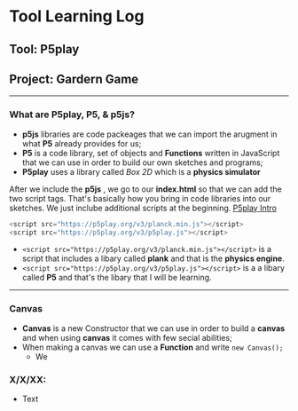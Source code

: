 # Tool Learning Log

## Tool: **P5play**

## Project: **Gardern Game**

---

### What are P5play, P5, & p5js?

* **p5js** libraries are code packeages that we can import the arugment in what **P5** already provides for us;
* **P5** is a code library, set of objects and **Functions** written in JavaScript that we can use in order to build our own sketches and programs;
* **P5play** uses a library called _Box 2D_ which is a **physics simulator**

After we include the **p5js** , we go to our **index.html** so that we can add the two script tags. That's basically how you bring in code libraries into our sketches. We just inclube additional scripts at the beginning. [P5play Intro](https://editor.p5js.org/kiaram2249/sketches/VtfUHQrwN)

```js
<script src="https://p5play.org/v3/planck.min.js"></script>
<script src="https://p5play.org/v3/p5play.js"></script>
```

* ```<script src="https://p5play.org/v3/planck.min.js"></script>``` is a script that includes a libary called **plank** and that is the **physics engine**.
* ```<script src="https://p5play.org/v3/p5play.js"></script>``` is a a libary called **P5** and that's the libary that I will be learning.

---

### Canvas

* **Canvas** is a new Constructor that we can use in order to build a **canvas** and when using **canvas** it comes with few secial abilities;
* When making a canvas we can use a **Function** and write ```new Canvas();```
   * We 



### X/X/XX:
* Text


<!-- 
* Links you used today (websites, videos, etc)
* Things you tried, progress you made, etc
* Challenges, a-ha moments, etc
* Questions you still have
* What you're going to try next
-->
